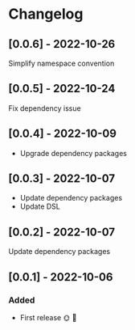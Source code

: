 # Changelog

## [0.0.6] - 2022-10-26

Simplify namespace convention

## [0.0.5] - 2022-10-24

Fix dependency issue

## [0.0.4] - 2022-10-09

- Upgrade dependency packages

## [0.0.3] - 2022-10-07

- Update dependency packages
- Update DSL

## [0.0.2] - 2022-10-07

Update dependency packages

## [0.0.1] - 2022-10-06

### Added
* First release 🌞 🚀
